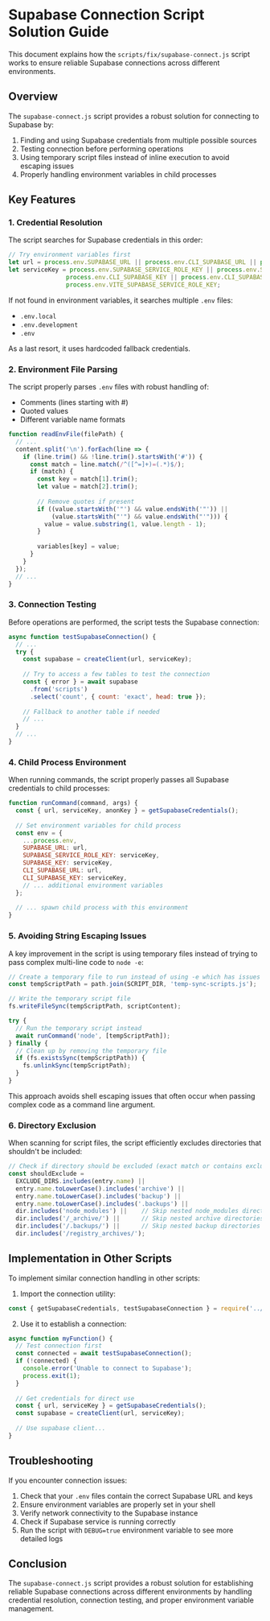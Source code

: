 # Supabase Connection Script Solution Guide

This document explains how the `scripts/fix/supabase-connect.js` script works to ensure reliable Supabase connections across different environments.

## Overview

The `supabase-connect.js` script provides a robust solution for connecting to Supabase by:

1. Finding and using Supabase credentials from multiple possible sources
2. Testing connection before performing operations
3. Using temporary script files instead of inline execution to avoid escaping issues
4. Properly handling environment variables in child processes

## Key Features

### 1. Credential Resolution

The script searches for Supabase credentials in this order:

```javascript
// Try environment variables first
let url = process.env.SUPABASE_URL || process.env.CLI_SUPABASE_URL || process.env.VITE_SUPABASE_URL;
let serviceKey = process.env.SUPABASE_SERVICE_ROLE_KEY || process.env.SUPABASE_KEY || 
                process.env.CLI_SUPABASE_KEY || process.env.CLI_SUPABASE_SERVICE_ROLE_KEY ||
                process.env.VITE_SUPABASE_SERVICE_ROLE_KEY;
```

If not found in environment variables, it searches multiple `.env` files:
- `.env.local`
- `.env.development`
- `.env`

As a last resort, it uses hardcoded fallback credentials.

### 2. Environment File Parsing

The script properly parses `.env` files with robust handling of:
- Comments (lines starting with #)
- Quoted values
- Different variable name formats

```javascript
function readEnvFile(filePath) {
  // ...
  content.split('\n').forEach(line => {
    if (line.trim() && !line.trim().startsWith('#')) {
      const match = line.match(/^([^=]+)=(.*)$/);
      if (match) {
        const key = match[1].trim();
        let value = match[2].trim();
        
        // Remove quotes if present
        if ((value.startsWith('"') && value.endsWith('"')) ||
            (value.startsWith("'") && value.endsWith("'"))) {
          value = value.substring(1, value.length - 1);
        }
        
        variables[key] = value;
      }
    }
  });
  // ...
}
```

### 3. Connection Testing

Before operations are performed, the script tests the Supabase connection:

```javascript
async function testSupabaseConnection() {
  // ...
  try {
    const supabase = createClient(url, serviceKey);
    
    // Try to access a few tables to test the connection
    const { error } = await supabase
      .from('scripts')
      .select('count', { count: 'exact', head: true });
    
    // Fallback to another table if needed
    // ...
  }
  // ...
}
```

### 4. Child Process Environment

When running commands, the script properly passes all Supabase credentials to child processes:

```javascript
function runCommand(command, args) {
  const { url, serviceKey, anonKey } = getSupabaseCredentials();
  
  // Set environment variables for child process
  const env = {
    ...process.env,
    SUPABASE_URL: url,
    SUPABASE_SERVICE_ROLE_KEY: serviceKey,
    SUPABASE_KEY: serviceKey,
    CLI_SUPABASE_URL: url,
    CLI_SUPABASE_KEY: serviceKey,
    // ... additional environment variables
  };
  
  // ... spawn child process with this environment
}
```

### 5. Avoiding String Escaping Issues

A key improvement in the script is using temporary files instead of trying to pass complex multi-line code to `node -e`:

```javascript
// Create a temporary file to run instead of using -e which has issues with escaping
const tempScriptPath = path.join(SCRIPT_DIR, 'temp-sync-scripts.js');

// Write the temporary script file
fs.writeFileSync(tempScriptPath, scriptContent);

try {
  // Run the temporary script instead
  await runCommand('node', [tempScriptPath]);
} finally {
  // Clean up by removing the temporary file
  if (fs.existsSync(tempScriptPath)) {
    fs.unlinkSync(tempScriptPath);
  }
}
```

This approach avoids shell escaping issues that often occur when passing complex code as a command line argument.

### 6. Directory Exclusion

When scanning for script files, the script efficiently excludes directories that shouldn't be included:

```javascript
// Check if directory should be excluded (exact match or contains excluded terms)
const shouldExclude = 
  EXCLUDE_DIRS.includes(entry.name) || 
  entry.name.toLowerCase().includes('archive') || 
  entry.name.toLowerCase().includes('backup') ||
  entry.name.toLowerCase().includes('.backups') ||
  dir.includes('node_modules') ||    // Skip nested node_modules directories
  dir.includes('/_archive/') ||      // Skip nested archive directories
  dir.includes('/.backups/') ||      // Skip nested backup directories
  dir.includes('/registry_archives/');
```

## Implementation in Other Scripts

To implement similar connection handling in other scripts:

1. Import the connection utility:
```javascript
const { getSupabaseCredentials, testSupabaseConnection } = require('../fix/supabase-connect');
```

2. Use it to establish a connection:
```javascript
async function myFunction() {
  // Test connection first
  const connected = await testSupabaseConnection();
  if (!connected) {
    console.error('Unable to connect to Supabase');
    process.exit(1);
  }
  
  // Get credentials for direct use
  const { url, serviceKey } = getSupabaseCredentials();
  const supabase = createClient(url, serviceKey);
  
  // Use supabase client...
}
```

## Troubleshooting

If you encounter connection issues:

1. Check that your `.env` files contain the correct Supabase URL and keys
2. Ensure environment variables are properly set in your shell
3. Verify network connectivity to the Supabase instance
4. Check if Supabase service is running correctly
5. Run the script with `DEBUG=true` environment variable to see more detailed logs

## Conclusion

The `supabase-connect.js` script provides a robust solution for establishing reliable Supabase connections across different environments by handling credential resolution, connection testing, and proper environment variable management.
